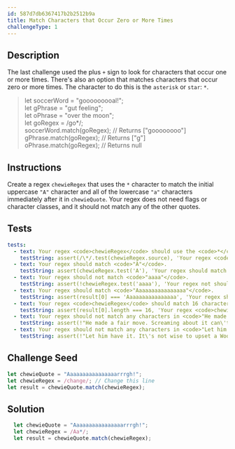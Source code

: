 ```yaml
---
id: 587d7db6367417b2b2512b9a
title: Match Characters that Occur Zero or More Times
challengeType: 1
---
```


## Description
<section id='description'>
The last challenge used the plus <code>+</code> sign to look for characters that occur one or more times. There's also an option that matches characters that occur zero or more times.
The character to do this is the <code>asterisk</code> or <code>star</code>: <code>*</code>.
<blockquote>let soccerWord = "gooooooooal!";<br>let gPhrase = "gut feeling";<br>let oPhrase = "over the moon";<br>let goRegex = /go*/;<br>soccerWord.match(goRegex); // Returns ["goooooooo"]<br>gPhrase.match(goRegex); // Returns ["g"]<br>oPhrase.match(goRegex); // Returns null</blockquote>
</section>

## Instructions
<section id='instructions'>
Create a regex <code>chewieRegex</code> that uses the <code>*</code> character to match the initial uppercase <code>"A"</code> character and all of the lowercase <code>"a"</code> characters immediately after it in <code>chewieQuote</code>. Your regex does not need flags or character classes, and it should not match any of the other quotes.
</section>

## Tests
<section id='tests'>

```yml
tests:
  - text: Your regex <code>chewieRegex</code> should use the <code>*</code> character to match zero or more <code>a</code> characters.
    testString: assert(/\*/.test(chewieRegex.source), 'Your regex <code>chewieRegex</code> should use the <code>*</code> character to match zero or more <code>a</code> characters.');
  - text: Your regex should match <code>"A"</code>.
    testString: assert(chewieRegex.test('A'), 'Your regex should match <code>"A"</code>.');
  - text: Your regex should not match <code>"aaaa"</code>.
    testString: assert(!chewieRegex.test('aaaa'), 'Your regex not should match <code>"aaaa"</code>.');
  - text: Your regex should match <code>"Aaaaaaaaaaaaaaaa"</code>.
    testString: assert(result[0] === 'Aaaaaaaaaaaaaaaa', 'Your regex should match <code>"Aaaaaaaaaaaaaaaa"</code>.');
  - text: Your regex <code>chewieRegex</code> should match 16 characters.
    testString: assert(result[0].length === 16, 'Your regex <code>chewieRegex</code> should match 16 characters.');
  - text: Your regex should not match any characters in <code>"He made a fair move. Screaming about it can&#39t help you."</code>
    testString: assert(!"He made a fair move. Screaming about it can\'t help you.".match(chewieRegex), 'Your regex should not match any characters in <code>"He made a fair move. Screaming about it can&#39t help you."</code>');
  - text: Your regex should not match any characters in <code>"Let him have it. It&#39s not wise to upset a Wookiee."</code>
    testString: assert(!"Let him have it. It\'s not wise to upset a Wookiee.".match(chewieRegex), 'Your regex should not match any characters in <code>"Let him have it. It&#39s not wise to upset a Wookiee."</code>');

```

</section>

## Challenge Seed
<section id='challengeSeed'>

<div id='js-seed'>

```js
let chewieQuote = "Aaaaaaaaaaaaaaaarrrgh!";
let chewieRegex = /change/; // Change this line
let result = chewieQuote.match(chewieRegex);
```

</div>



</section>

## Solution
<section id='solution'>

```js
  let chewieQuote = "Aaaaaaaaaaaaaaaarrrgh!";
  let chewieRegex = /Aa*/;
  let result = chewieQuote.match(chewieRegex);
```
</section>
